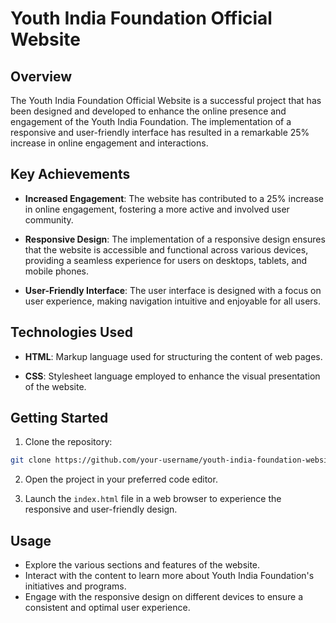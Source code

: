 # Youth India Foundation Official Website

## Overview

The Youth India Foundation Official Website is a successful project that has been designed and developed to enhance the online presence and engagement of the Youth India Foundation. The implementation of a responsive and user-friendly interface has resulted in a remarkable 25% increase in online engagement and interactions.

## Key Achievements

- **Increased Engagement**: The website has contributed to a 25% increase in online engagement, fostering a more active and involved user community.

- **Responsive Design**: The implementation of a responsive design ensures that the website is accessible and functional across various devices, providing a seamless experience for users on desktops, tablets, and mobile phones.

- **User-Friendly Interface**: The user interface is designed with a focus on user experience, making navigation intuitive and enjoyable for all users.

## Technologies Used

- **HTML**: Markup language used for structuring the content of web pages.

- **CSS**: Stylesheet language employed to enhance the visual presentation of the website.

## Getting Started

1. Clone the repository:

```bash
git clone https://github.com/your-username/youth-india-foundation-website.git
```

2. Open the project in your preferred code editor.

3. Launch the `index.html` file in a web browser to experience the responsive and user-friendly design.

## Usage

- Explore the various sections and features of the website.
- Interact with the content to learn more about Youth India Foundation's initiatives and programs.
- Engage with the responsive design on different devices to ensure a consistent and optimal user experience.

